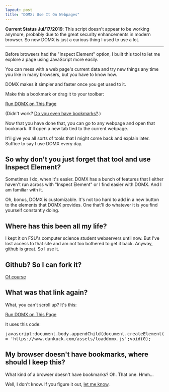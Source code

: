 ```yaml
---
layout: post
title: "DOMX: Use It On Webpages"
---
```


<strong>Current Status Jul/17/2019</strong>: This script doesn't appear to be working anymore, probably due to the great security enhancements in modern browser. So now DOMX is just a curious thing I used to use a lot.

<hr />

Before browsers had the "Inspect Element" option, I built this tool to let me explore a page using JavaScript more easily.

You can mess with a web page's current data and try new things any time you like in many browsers, but you have to know how.

DOMX makes it simpler and faster once you get used to it.

Make this a bookmark or drag it to your toolbar:

<a href="javascript:document.body.appendChild(document.createElement('script')).src = 'https://www.dankuck.com/assets/loaddomx.js';void(0);"
	class="button">Run DOMX on This Page</a>

(Didn't work? <a href="#nobookmarks">Do you even have bookmarks?</a>.)

Now that you have done that, you can go to any webpage and open that bookmark. It'll open a new tab tied to the current webpage.

It'll give you all sorts of tools that I might come back and explain later. Suffice to say I use DOMX every day.

## So why don't you just forget that tool and use Inspect Element?

Sometimes I do, when it's easier. DOMX has a bunch of features that I either haven't run across with "Inspect Element" or
I find easier with DOMX. And I am familiar with it.

Oh, bonus, DOMX is customizable. It's not too hard to add in a new button to the elements that DOMX provides. One that'll
do whatever it is you find yourself constantly doing.

## Where has this been all my life?

I kept it on FSU's computer science student webservers until now. But I've lost access to that site and am not too bothered to get it
back. Anyway, github is great. So I use it.

## Github? So I can fork it?

<a href="https://github.com/dankuck/domx">Of course</a>

## What was that link again?

What, you can't scroll up? It's this:

<a href="javascript:document.body.appendChild(document.createElement('script')).src = 'https://www.dankuck.com/assets/loaddomx.js';void(0);"
	class="button">Run DOMX on This Page</a>

It uses this code:

<pre>
javascript:document.body.appendChild(document.createElement('script')).src
= 'https://www.dankuck.com/assets/loaddomx.js';void(0);
</pre>

<a name="nobookmarks"></a>

## My browser doesn't have bookmarks, where should I keep this?

What kind of a browser doesn't have bookmarks? Oh. That one. Hmm...

Well, I don't know. If you figure it out, <a href="/contact/dankuck.html">let me know</a>.
